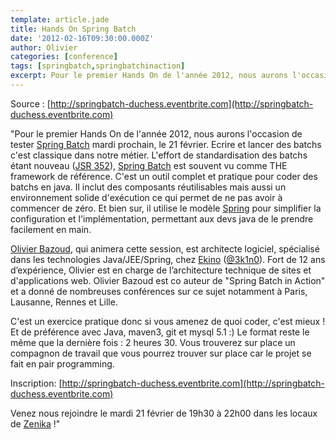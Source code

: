 ```yaml
---
template: article.jade
title: Hands On Spring Batch
date: '2012-02-16T09:30:00.000Z'
author: Olivier
categories: [conference]
tags: [springbatch,springbatchinaction]
excerpt: Pour le premier Hands On de l'année 2012, nous aurons l'occasion de tester Spring Batch mardi prochain, le 21 février.
---
```


Source : [http://springbatch-duchess.eventbrite.com](http://springbatch-duchess.eventbrite.com)

"Pour le premier Hands On de l'année 2012, nous aurons l'occasion de tester [Spring Batch](http://static.springsource.org/spring-batch/) mardi prochain, le 21 février. Ecrire et lancer des batchs c'est classique dans notre métier. L'effort de standardisation des batchs étant nouveau ([JSR 352](http://jcp.org/en/jsr/detail?id=352)), [Spring Batch](http://static.springsource.org/spring-batch/) est souvent vu comme THE framework de référence. C'est un outil complet et pratique pour coder des batchs en java. Il inclut des composants réutilisables mais aussi un environnement solide d'exécution ce qui permet de ne pas avoir à commencer de zéro. Et bien sur, il utilise le modèle [Spring](http://static.springsource.org/spring/docs/3.1.x/spring-framework-reference/html/) pour simplifier la configuration et l'implémentation, permettant aux devs java de le prendre facilement en main.
 
[Olivier Bazoud](http://twitter.com/#!/obazoud), qui animera cette session, est architecte logiciel, spécialisé dans les technologies Java/JEE/Spring, chez [Ekino](http://www.ekino.com) ([@3k1n0](http://twitter.com/#!/3k1n0)). Fort de 12 ans d’expérience, Olivier est en charge de l’architecture technique de sites et d'applications web. Olivier Bazoud est co auteur de "Spring Batch in Action" et a donné de nombreuses conférences sur ce sujet notamment à Paris, Lausanne, Rennes et Lille.
 
C'est un exercice pratique donc si vous amenez de quoi coder, c'est mieux ! Et de préférence avec Java, maven3, git et mysql 5.1 :) Le format reste le même que la dernière fois : 2 heures 30. Vous trouverez sur place un compagnon de travail que vous pourrez trouver sur place car le projet se fait en pair programming.

Inscription: [http://springbatch-duchess.eventbrite.com](http://springbatch-duchess.eventbrite.com)

Venez nous rejoindre le mardi 21 février de 19h30 à 22h00 dans les locaux de [Zenika](http://www.zenika.com) !"
